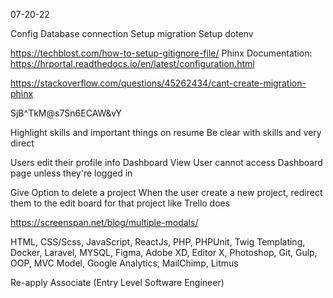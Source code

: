 07-20-22

Config Database connection
Setup migration
Setup dotenv

https://techblost.com/how-to-setup-gitignore-file/
Phinx Documentation: https://hrportal.readthedocs.io/en/latest/configuration.html

https://stackoverflow.com/questions/45262434/cant-create-migration-phinx

SjB^TkM@s7Sn6ECAW&vY

Highlight skills and important things on resume
Be clear with skills and very direct

Users edit their profile info
Dashboard View
User cannot access Dashboard page unless they're logged in


Give Option to delete a project
When the user create a new project, redirect them to the edit board for that project like Trello does




https://screenspan.net/blog/multiple-modals/



HTML, CSS/Scss, JavaScript, ReactJs, PHP, PHPUnit, Twig Templating, Docker, Laravel, MYSQL, Figma, Adobe XD, Editor X, Photoshop, Git, Gulp, OOP, MVC Model, Google Analytics, MailChimp, Litmus




Re-apply Associate (Entry Level Software Engineer)

